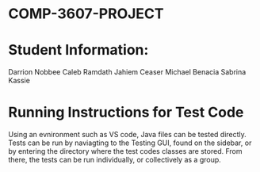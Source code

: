 # COMP-3607-PROJECT

# Student Information:                
Darrion Nobbee
Caleb Ramdath
Jahiem Ceaser
Michael Benacia
Sabrina Kassie


# Running Instructions for Test Code
Using an evnironment such as VS code, Java files can be tested directly. Tests can be run by naviagting to the Testing GUI, found on the sidebar, or by entering the directory where the test codes classes are stored. From there, the tests can be run individually, or collectively as a group.
